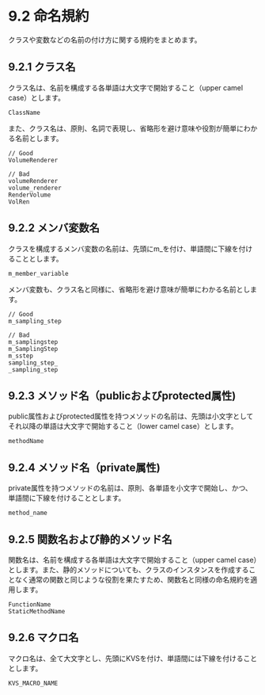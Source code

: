 # 9.2 命名規約 #
クラスや変数などの名前の付け方に関する規約をまとめます。

## 9.2.1 クラス名 ##
クラス名は、名前を構成する各単語は大文字で開始すること（upper camel case）とします。

```
ClassName
```

また、クラス名は、原則、名詞で表現し、省略形を避け意味や役割が簡単にわかる名前とします。

```
// Good
VolumeRenderer

// Bad
volumeRenderer
volume_renderer
RenderVolume
VolRen
```

## 9.2.2 メンバ変数名 ##
クラスを構成するメンバ変数の名前は、先頭にm\_を付け、単語間に下線を付けることとします。

```
m_member_variable
```

メンバ変数も、クラス名と同様に、省略形を避け意味が簡単にわかる名前とします。

```
// Good
m_sampling_step

// Bad
m_samplingstep
m_SamplingStep
m_sstep
sampling_step_
_sampling_step
```

## 9.2.3 メソッド名（publicおよびprotected属性) ##
public属性およびprotected属性を持つメソッドの名前は、先頭は小文字としてそれ以降の単語は大文字で開始すること（lower camel case）とします。

```
methodName
```

## 9.2.4 メソッド名（private属性) ##
private属性を持つメソッドの名前は、原則、各単語を小文字で開始し、かつ、単語間に下線を付けることとします。

```
method_name
```

## 9.2.5 関数名および静的メソッド名 ##
関数名は、名前を構成する各単語は大文字で開始すること（upper camel case）とします。また、静的メソッドについても、クラスのインスタンスを作成することなく通常の関数と同じような役割を果たすため、関数名と同様の命名規約を適用します。

```
FunctionName
StaticMethodName
```

## 9.2.6 マクロ名 ##
マクロ名は、全て大文字とし、先頭にKVSを付け、単語間には下線を付けることとします。

```
KVS_MACRO_NAME
```
